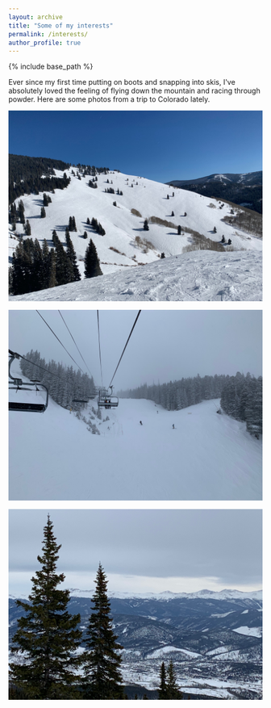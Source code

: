 ```yaml
---
layout: archive
title: "Some of my interests"
permalink: /interests/
author_profile: true
---
```


{% include base_path %}

Ever since my first time putting on boots and snapping into skis, I've absolutely loved the feeling of flying down the mountain and racing through powder. Here are some photos from a trip to Colorado lately.

![Skiing1](/images/skiing-1.jpg "Back bowls at Vail")

![Skiing2](/images/skiing-2.jpg "A chilly chairlift")

![Skiing3](/images/skiing-3.jpg "What a view")
